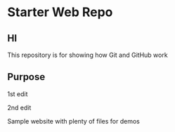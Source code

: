 # Starter Web Repo

## HI

This repository is for showing how Git and GitHub work

## Purpose

1st edit

2nd edit

Sample website with plenty of files for demos
